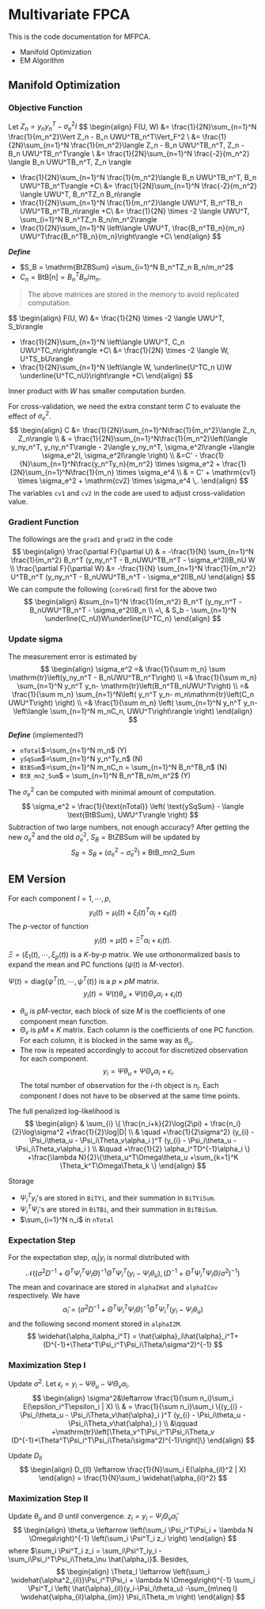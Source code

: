 # Multivariate FPCA

This is the code documentation for MFPCA. 

- Manifold Optimization
- EM Algorithm

## Manifold Optimization
### Objective Function
Let $Z_n = y_ny_n^T - \sigma^2_eI$
$$
\begin{align}
F(U, W) &= \frac{1}{2N}\sum_{n=1}^N \frac{1}{m_n^2}\Vert Z_n - B_n UWU^TB_n^T\Vert_F^2  \\
&= \frac{1}{2N}\sum_{n=1}^N \frac{1}{m_n^2}\langle Z_n - B_n UWU^TB_n^T, Z_n - B_n UWU^TB_n^T\rangle \\
&= \frac{1}{2N}\sum_{n=1}^N \frac{-2}{m_n^2} \langle B_n UWU^TB_n^T, Z_n \rangle
+ \frac{1}{2N}\sum_{n=1}^N \frac{1}{m_n^2}\langle  B_n UWU^TB_n^T, B_n UWU^TB_n^T\rangle
 +C\\
 &= \frac{1}{2N}\sum_{n=1}^N \frac{-2}{m_n^2} \langle  UWU^T, B_n^TZ_n B_n\rangle
+ \frac{1}{2N}\sum_{n=1}^N \frac{1}{m_n^2}\langle   UWU^T, B_n^TB_n UWU^TB_n^TB_n\rangle
 +C\\
 &= \frac{1}{2N} \times -2 \langle  UWU^T, \sum_{i=1}^N B_n^TZ_n B_n/m_n^2\rangle
+ \frac{1}{2N}\sum_{n=1}^N 
 \left\langle   UWU^T, \frac{B_n^TB_n}{m_n} UWU^T\frac{B_n^TB_n}{m_n}\right\rangle  +C\\
\end{align}
$$

***Define*** 

- $S_B = \mathrm{BtZBSum} =\sum_{i=1}^N B_n^TZ_n B_n/m_n^2$ 
- $C_n = 
\mathrm{BtB[n]} = B_n^TB_n/m_n$. 

> The above matrices are stored in the memory to avoid replicated computation. 

$$
\begin{align}
F(U, W) 
 &= \frac{1}{2N} \times -2 \langle  UWU^T, S_b\rangle
+ \frac{1}{2N}\sum_{n=1}^N  \left\langle UWU^T, C_n UWU^TC_n\right\rangle  +C\\
 &= \frac{1}{2N} \times -2 \langle  W, U^TS_bU\rangle
+ \frac{1}{2N}\sum_{n=1}^N  \left\langle W, \underline{U^TC_n U}W
\underline{U^TC_nU}\right\rangle  +C\\
\end{align}
$$

Inner product with $W$ has smaller computation burden. 

For cross-validation, we need the extra constant term $C$ to evaluate the effect of $\sigma_e^2$.
$$
\begin{align}
C &= 
\frac{1}{2N}\sum_{n=1}^N\frac{1}{m_n^2}\langle Z_n, Z_n\rangle  \\
& = \frac{1}{2N}\sum_{n=1}^N\frac{1}{m_n^2}\left(\langle y_ny_n^T, y_ny_n^T\rangle - 2\langle y_ny_n^T, \sigma_e^2I\rangle 
+\langle \sigma_e^2I, \sigma_e^2I\rangle \right) \\
&=C' - \frac{1}{N}\sum_{n=1}^N\frac{y_n^Ty_n}{m_n^2} \times \sigma_e^2 + \frac{1}{2N}\sum_{n=1}^N\frac{1}{m_n} \times 
\sigma_e^4 \\
& = C' + \mathrm{cv1} \times \sigma_e^2 + \mathrm{cv2} \times \sigma_e^4 \,.
\end{align}
$$
The variables `cv1` and `cv2` in the code are used to adjust cross-validation value. 

### Gradient Function
The followings are the `grad1` and `grad2` in the code
$$
\begin{align}
\frac{\partial F}{\partial U} & = -\frac{1}{N} \sum_{n=1}^N
\frac{1}{m_n^2} B_n^T (y_ny_n^T - B_nUWU^TB_n^T - \sigma_e^2I)B_nU W \\
\frac{\partial F}{\partial W} &= -\frac{1}{N} \sum_{n=1}^N
\frac{1}{m_n^2} U^TB_n^T (y_ny_n^T - B_nUWU^TB_n^T - \sigma_e^2I)B_nU 
\end{align}
$$
We can compute the following (`coreGrad`) first for the above two
$$
\begin{align}
&\sum_{n=1}^N
\frac{1}{m_n^2} B_n^T (y_ny_n^T - B_nUWU^TB_n^T - \sigma_e^2I)B_n \\
=\, & S_b   - \sum_{n=1}^N \underline{C_nU}W\underline{U^TC_n}
\end{align}
$$


### Update sigma

The measurement error is estimated by
$$
\begin{align}
\sigma_e^2 =& \frac{1}{\sum m_n}
\sum \mathrm{tr}\left(y_ny_n^T - B_nUWU^TB_n^T\right) \\
=& \frac{1}{\sum m_n}
\sum_{n=1}^N
y_n^T y_n- \mathrm{tr}\left(B_n^TB_nUWU^T\right) \\
=& \frac{1}{\sum m_n}
\sum_{n=1}^N\left(
y_n^T y_n- m_n\mathrm{tr}\left(C_n UWU^T\right) \right) \\
=& \frac{1}{\sum m_n}
\left( \sum_{n=1}^N
y_n^T y_n- 
\left\langle \sum_{n=1}^N m_nC_n, UWU^T\right\rangle \right)
\end{align}
$$

***Define*** (implemented?)

- `nTotal`$=\sum_{n=1}^N m_n$ (Y)
- `ySqSum`$=\sum_{n=1}^N y_n^Ty_n$ (N)
- `BtBSum`$=\sum_{n=1}^N m_nC_n = \sum_{n=1}^N B_n^TB_n$ (N)
- `BtB_mn2_Sum`$ = \sum_{n=1}^N B_n^TB_n/m_n^2$ (Y)

The $\sigma_e^2$ can be computed with minimal amount of computation. 
$$
\sigma_e^2 = \frac{1}{\text{nTotal}}
\left( \text{ySqSum} - \langle \text{BtBSum},
UWU^T\rangle
\right)
$$
Subtraction of two large numbers, not enough accuracy? 
After getting the new $\sigma_e^2$ and the old $\tilde{\sigma}_e^2$, 
$S_B =\mathrm{BtZBSum}$ will be updated by
$$
S_B = S_B + (\sigma_e^2 - \tilde{\sigma}_e^2)\times
\text{BtB_mn2_Sum}
$$


## EM Version

For each component $l=1,\cdots, p$, 
$$ 
y_{il}(t) = \mu_l(t) +\xi_l(t)^T\alpha_i + \epsilon_{il}(t) 
$$
The $p$-vector of function $$y_i(t) = \mu(t) + \Xi^T\alpha_i + \epsilon_i(t).$$ $\Xi = (\xi_1(t), \cdots, \xi_p(t))$ is a $K$-by-$p$ matrix. We use orthonormalized basis to expand the mean and PC functions ($\psi(t)$ is $M$-vector).

$\Psi(t)=\mathrm{diag}\{\psi^T(t),\cdots, \psi^T(t)\}$  is a $p\times pM$ matrix.
$$ 
y_{i}(t) = \Psi(t)\theta_u + \Psi(t)\Theta_v\alpha_i + \epsilon_{i}(t)
$$

* $\theta_u$ is $pM$-vector, each block of size $M$ is the coefficients of one component mean function. 
* $\Theta_v$ is $pM\times K$ matrix. Each column is the coefficients of one PC function. For each column, it is blocked in the same way as $\theta_u$.
* The row is repeated accordingly to accout for discretized observation for each component. $$ 
y_{i} = \Psi\theta_u + \Psi\Theta_v\alpha_i + \epsilon_{i}.$$ The total number of observation for the $i$-th object is $n_i$. Each component $l$ does not have to be observed at the same time points.

The full penalized log-likelihood is
$$
\begin{align}
& \sum_{i} \{
\frac{n_i+k}{2}\log(2\pi) + \frac{n_i}{2}\log\sigma^2
+\frac{1}{2}\log|D| \\
& \quad +\frac{1}{2\sigma^2} 
(y_{i} - \Psi_i\theta_u - \Psi_i\Theta_v\alpha_i )^T
(y_{i} - \Psi_i\theta_u - \Psi_i\Theta_v\alpha_i ) \\
&\quad +\frac{1}{2} \alpha_i^TD^{-1}\alpha_i \}
+\frac{\lambda N}{2}\{\theta_u^T\Omega\theta_u
+\sum_{k=1}^K \Theta_k^T\Omega\Theta_k
\}
\end{align}
$$

Storage

- $\Psi_i^Ty_i$'s are stored in `BiTYi`, and their summation in `BiTYiSum`.
- $\Psi_i^T\Psi_i$'s are stored in `BiTBi`, and their summation in `BiTBiSum`.
- $\sum_{i=1}^N n_i$ in `nTotal`

### Expectation Step
For the expectation step, $\alpha_i|y_i$ is normal distributed with
$$
\mathcal{N}\left(
(\sigma^2D^{-1}+\Theta^T\Psi_i^T\Psi_i\Theta)^{-1}
\Theta^T\Psi_i^T(y_i-\Psi_i\theta_u),\, 
(D^{-1}+\Theta^T\Psi_i^T\Psi_i\Theta/\sigma^2)^{-1}
\right)
$$
The mean and covarinace are stored in `alphaIHat` and `alphaICov` respectively.
We have
$$
\hat{\alpha}_i = (\sigma^2D^{-1}+\Theta^T\Psi_i^T\Psi_i\Theta)^{-1} \Theta^T\Psi_i^T(y_i-\Psi_i\theta_u)
$$
and the following second moment stored in `alphaI2M`.
$$
\widehat{\alpha_i\alpha_i^T} = \hat{\alpha}_i\hat{\alpha}_i^T+
(D^{-1}+\Theta^T\Psi_i^T\Psi_i\Theta/\sigma^2)^{-1}
$$


### Maximization Step I
Update $\sigma^2$. Let $\epsilon_i = y_{i} - \Psi\theta_u - \Psi\Theta_v\alpha_i$. 
$$
\begin{align}
 \sigma^2&\leftarrow \frac{1}{\sum n_i}\sum_i E(\epsilon_i^T\epsilon_i | X) \\
& = \frac{1}{\sum n_i}\sum_i \{(y_{i} - \Psi_i\theta_u - 
\Psi_i\Theta_v\hat{\alpha}_i )^T
(y_{i} - \Psi_i\theta_u - \Psi_i\Theta_v\hat{\alpha}_i ) \\
&\qquad +\mathrm{tr}\left[\Theta_v^T\Psi_i^T\Psi_i\Theta_v
(D^{-1}+\Theta^T\Psi_i^T\Psi_i\Theta/\sigma^2)^{-1}\right]\}
\end{align}
$$


Update $D_{ll}$
$$
\begin{align}
D_{ll} \leftarrow \frac{1}{N}\sum_i E(\alpha_{il}^2 | X)
\end{align} = \frac{1}{N}\sum_i \widehat{\alpha_{il}^2}
$$

### Maximization Step II
Update $\theta_u$ and $\Theta$ until convergence. 
$z_i = y_{i} -  \Psi_i\Theta_v\hat{\alpha}_i$
$$
\begin{align}
\theta_u \leftarrow 
\left(\sum_i \Psi_i^T\Psi_i + \lambda N \Omega\right)^{-1}
\left(\sum_i \Psi^T_i z_i \right)
\end{align}
$$
where $\sum_i \Psi^T_i z_i = 
\sum_i\Psi^T_iy_i - \sum_i\Psi_i^T\Psi_i\Theta_\nu \hat{\alpha_i}$.
Besides, 
$$
\begin{align}
\Theta_l \leftarrow 
 \left(\sum_i  \widehat{\alpha^2_{il}}\Psi_i^T\Psi_i + \lambda N \Omega\right)^{-1}  
 \sum_i \Psi^T_i \left(
\hat{\alpha}_{il}(y_i-\Psi_i\theta_u) 
-\sum_{m\neq l} \widehat{\alpha_{il}\alpha_{im}} \Psi_i\Theta_m
\right)
\end{align}
$$


